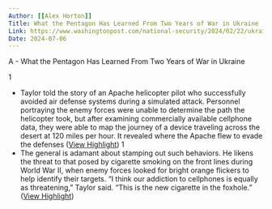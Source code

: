 ```yaml
---
Author: [[Alex Horton]]
Title: What the Pentagon Has Learned From Two Years of War in Ukraine
Link: https://www.washingtonpost.com/national-security/2024/02/22/ukraine-war-pentagon-lessons-learned/
Date: 2024-07-06
---
```

A - What the Pentagon Has Learned From Two Years of War in Ukraine

1
- Taylor told the story of an Apache helicopter pilot who successfully avoided air defense systems during a simulated attack. Personnel portraying the enemy forces were unable to determine the path the helicopter took, but after examining commercially available cellphone data, they were able to map the journey of a device traveling across the desert at 120 miles per hour. It revealed where the Apache flew to evade the defenses ([View Highlight](https://read.readwise.io/read/01hqjxz45qzmxew8fbmrvsp7r5))
1
- The general is adamant about stamping out such behaviors. He likens the threat to that posed by cigarette smoking on the front lines during World War II, when enemy forces looked for bright orange flickers to help identify their targets.
  “I think our addiction to cellphones is equally as threatening,” Taylor said. “This is the new cigarette in the foxhole.” ([View Highlight](https://read.readwise.io/read/01hqjxyyqam5qkzt2wfcwfpn9j))

